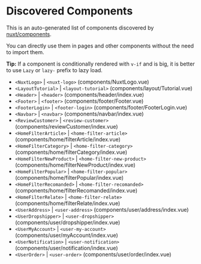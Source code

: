# Discovered Components

This is an auto-generated list of components discovered by [nuxt/components](https://github.com/nuxt/components).

You can directly use them in pages and other components without the need to import them.

**Tip:** If a component is conditionally rendered with `v-if` and is big, it is better to use `Lazy` or `lazy-` prefix to lazy load.

- `<NuxtLogo>` | `<nuxt-logo>` (components/NuxtLogo.vue)
- `<LayoutTutorial>` | `<layout-tutorial>` (components/layout/Tutorial.vue)
- `<Header>` | `<header>` (components/header/index.vue)
- `<Footer>` | `<footer>` (components/footer/Footer.vue)
- `<FooterLogin>` | `<footer-login>` (components/footer/FooterLogin.vue)
- `<Navbar>` | `<navbar>` (components/navbar/index.vue)
- `<ReviewCustomer>` | `<review-customer>` (components/reviewCustomer/index.vue)
- `<HomeFilterArticle>` | `<home-filter-article>` (components/home/filterArticle/index.vue)
- `<HomeFilterCategory>` | `<home-filter-category>` (components/home/filterCategory/index.vue)
- `<HomeFilterNewProduct>` | `<home-filter-new-product>` (components/home/filterNewProduct/index.vue)
- `<HomeFilterPopular>` | `<home-filter-popular>` (components/home/filterPopular/index.vue)
- `<HomeFilterRecomanded>` | `<home-filter-recomanded>` (components/home/filterRecomanded/index.vue)
- `<HomeFilterRelate>` | `<home-filter-relate>` (components/home/filterRelate/index.vue)
- `<UserAddress>` | `<user-address>` (components/user/address/index.vue)
- `<UserDropshipper>` | `<user-dropshipper>` (components/user/dropshipper/index.vue)
- `<UserMyAccount>` | `<user-my-account>` (components/user/myAccount/index.vue)
- `<UserNotification>` | `<user-notification>` (components/user/notification/index.vue)
- `<UserOrder>` | `<user-order>` (components/user/order/index.vue)
